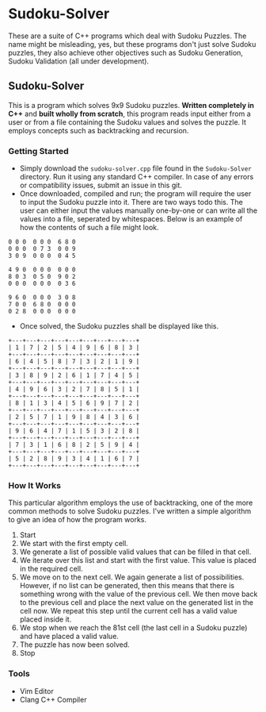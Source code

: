 # Sudoku-Solver
These are a suite of C++ programs which deal with Sudoku Puzzles. The name might be misleading, yes, but these programs don't just solve Sudoku puzzles, they also achieve other objectives such as Sudoku Generation, Sudoku Validation (all under development).

## Sudoku-Solver
This is a program which solves 9x9 Sudoku puzzles. **Written completely in C++** and **built wholly from scratch**, this program reads input either from a user or from a file containing the Sudoku values and solves the puzzle. It employs concepts such as backtracking and recursion.

### Getting Started
* Simply download the ```sudoku-solver.cpp``` file found in the ```Sudoku-Solver``` directory. Run it using any standard C++ compiler. In case of any errors or compatibility issues, submit an issue in this git.
* Once downloaded, compiled and run; the program will require the user to input the Sudoku puzzle into it. There are two ways todo this. The user can either input the values manually one-by-one or can write all the values into a file, seperated by whitespaces. Below is an example of how the contents of such a file might look.

```
0 0 0  0 0 0  6 8 0
0 0 0  0 7 3  0 0 9
3 0 9  0 0 0  0 4 5

4 9 0  0 0 0  0 0 0
8 0 3  0 5 0  9 0 2
0 0 0  0 0 0  0 3 6

9 6 0  0 0 0  3 0 8
7 0 0  6 8 0  0 0 0
0 2 8  0 0 0  0 0 0
```
* Once solved, the Sudoku puzzles shall be displayed like this.
```
+---+---+---+---+---+---+---+---+---+
| 1 | 7 | 2 | 5 | 4 | 9 | 6 | 8 | 3 |
+---+---+---+---+---+---+---+---+---+
| 6 | 4 | 5 | 8 | 7 | 3 | 2 | 1 | 9 |
+---+---+---+---+---+---+---+---+---+
| 3 | 8 | 9 | 2 | 6 | 1 | 7 | 4 | 5 |
+---+---+---+---+---+---+---+---+---+
| 4 | 9 | 6 | 3 | 2 | 7 | 8 | 5 | 1 |
+---+---+---+---+---+---+---+---+---+
| 8 | 1 | 3 | 4 | 5 | 6 | 9 | 7 | 2 |
+---+---+---+---+---+---+---+---+---+
| 2 | 5 | 7 | 1 | 9 | 8 | 4 | 3 | 6 |
+---+---+---+---+---+---+---+---+---+
| 9 | 6 | 4 | 7 | 1 | 5 | 3 | 2 | 8 |
+---+---+---+---+---+---+---+---+---+
| 7 | 3 | 1 | 6 | 8 | 2 | 5 | 9 | 4 |
+---+---+---+---+---+---+---+---+---+
| 5 | 2 | 8 | 9 | 3 | 4 | 1 | 6 | 7 |
+---+---+---+---+---+---+---+---+---+
```

### How It Works
This particular algorithm employs the use of backtracking, one of the more common methods to solve Sudoku puzzles. I've written a simple algorithm to give an idea of how the program works.

1. Start
2. We start with the first empty cell.
3. We generate a list of possible valid values that can be filled in that cell.
4. We iterate over this list and start with the first value. This value is placed in the required cell.
5. We move on to the next cell. We again generate a list of possibilities. However, if no list can be generated, then this means that there is something wrong with the value of the previous cell. We then move back to the previous cell and place the next value on the generated list in the cell now. We repeat this step until the current cell has a valid value placed inside it.
6. We stop when we reach the 81st cell (the last cell in a Sudoku puzzle) and have placed a valid value.
7. The puzzle has now been solved.
8. Stop

### Tools
* Vim Editor
* Clang C++ Compiler
